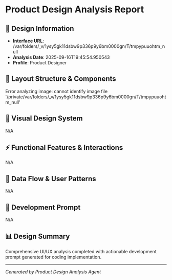 # Product Design Analysis Report

## 🎨 Design Information
- **Interface URL**: /var/folders/_v/1ysy5gk11dsbw9p336p9y6bm0000gn/T/tmpypuuohtm_null
- **Analysis Date**: 2025-09-16T19:45:54.950543
- **Profile**: Product Designer

## 📐 Layout Structure & Components
Error analyzing image: cannot identify image file '/private/var/folders/_v/1ysy5gk11dsbw9p336p9y6bm0000gn/T/tmpypuuohtm_null'

## 🎨 Visual Design System
N/A

## ⚡ Functional Features & Interactions
N/A

## 🔄 Data Flow & User Patterns
N/A

## 🚀 Development Prompt
N/A

## 📊 Design Summary
Comprehensive UI/UX analysis completed with actionable development prompt generated for coding implementation.

---
*Generated by Product Design Analysis Agent*